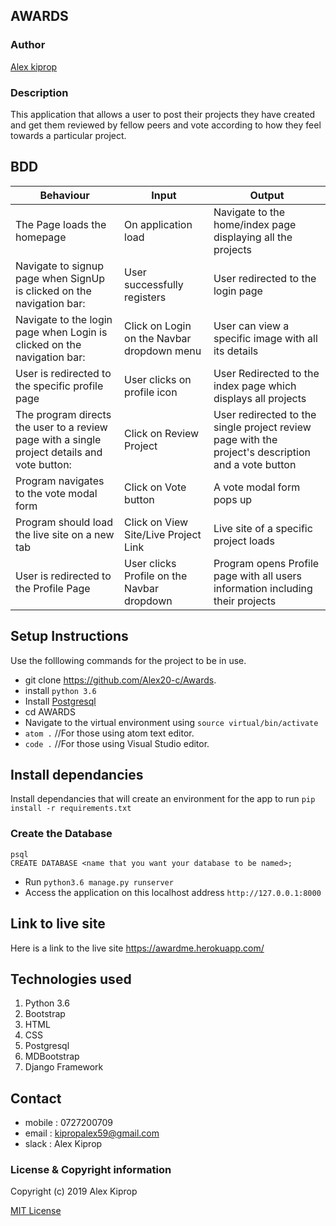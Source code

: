 ## AWARDS

### Author

[Alex kiprop](https://github.com/Alex20-c/Awards.)

### Description

This application that allows a user to post their projects they have created and get them reviewed by fellow peers and vote according to how they feel towards a particular project.

## BDD
| Behaviour                                                                   | Input                                        | Output                                                              |
|-----------------------------------------------------------------------------|----------------------------------------------|---------------------------------------------------------------------|
|  The Page loads the homepage                                                |  On application load                         |  Navigate to the home/index page displaying all the projects        |
|  Navigate to signup page when SignUp is clicked on the navigation bar:      |  User successfully registers                 |  User redirected to the login page                                  |
|  Navigate to the login page when Login is clicked on the navigation bar:    |  Click on Login on the Navbar dropdown menu  |  User can view a specific image with all its details                |
|  User is redirected to the specific profile page                            |  User clicks on profile icon                 |  User Redirected to the index page which displays all projects      |
|  The program directs the user to a review page with a single project details and vote button:     |  Click on Review Project  |  User redirected to the single project review page with the project's description and a vote button|
|  Program navigates to the vote modal form                                   |  Click on Vote button                        |  A vote modal form pops up                                          |
|  Program should load the live site on a new tab                             |  Click on View Site/Live Project Link           |  Live site of a specific project loads                           |
|  User is redirected to the Profile Page                                   |  User clicks Profile on the Navbar dropdown       |  Program opens Profile page with all users information including their projects   |


## Setup Instructions

Use the folllowing commands for the project to be in use.
* git clone https://github.com/Alex20-c/Awards.
* install `python 3.6`
* Install [Postgresql](https://www.postgresql.org/download/)
* cd AWARDS
* Navigate to the virtual environment using `source virtual/bin/activate`
* `atom .`  //For those using atom text editor.
* `code .`  //For those using Visual Studio editor.


## Install dependancies

Install dependancies that will create an environment for the app to run `pip install -r requirements.txt`

### Create the Database
```
psql
CREATE DATABASE <name that you want your database to be named>;
```
- Run `python3.6 manage.py runserver`
- Access the application on this localhost address `http://127.0.0.1:8000`

## Link to live site

Here is a link to the live site https://awardme.herokuapp.com/

## Technologies used

1. Python 3.6 
2. Bootstrap
3. HTML
4. CSS
5. Postgresql
6. MDBootstrap
7. Django Framework

## Contact
- mobile : 0727200709
- email : kipropalex59@gmail.com
- slack : Alex Kiprop

### License  & Copyright information
Copyright (c) 2019 Alex Kiprop

[MIT License](./LICENSE)